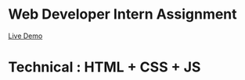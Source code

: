 # Web Developer Intern Assignment
[Live Demo](https://dr-nhut.github.io/-webdev-intern-assignment/?fbclid=IwAR0C_5g9whyZqUG6jfY_Dwj0Z0DbOPcXIeWyOpkialOebyEtiH-_mqz9yZQ)
# Technical : HTML + CSS + JS
